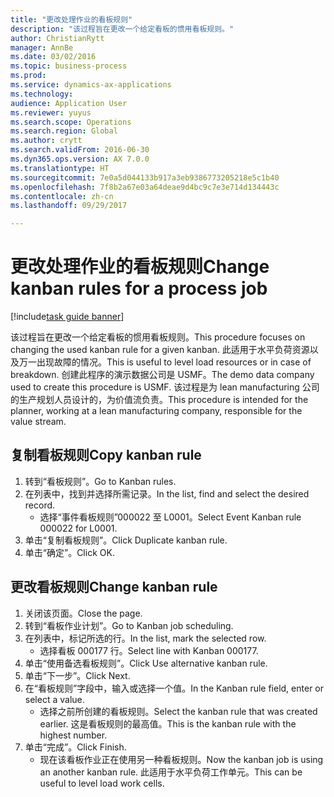 ```yaml
--- 
title: "更改处理作业的看板规则"
description: "该过程旨在更改一个给定看板的惯用看板规则。"
author: ChristianRytt
manager: AnnBe
ms.date: 03/02/2016
ms.topic: business-process
ms.prod: 
ms.service: dynamics-ax-applications
ms.technology: 
audience: Application User
ms.reviewer: yuyus
ms.search.scope: Operations
ms.search.region: Global
ms.author: crytt
ms.search.validFrom: 2016-06-30
ms.dyn365.ops.version: AX 7.0.0
ms.translationtype: HT
ms.sourcegitcommit: 7e0a5d044133b917a3eb9386773205218e5c1b40
ms.openlocfilehash: 7f8b2a67e03a64deae9d4bc9c7e3e714d134443c
ms.contentlocale: zh-cn
ms.lasthandoff: 09/29/2017

---
```

# <a name="change-kanban-rules-for-a-process-job"></a><span data-ttu-id="00351-103">更改处理作业的看板规则</span><span class="sxs-lookup"><span data-stu-id="00351-103">Change kanban rules for a process job</span></span>

[!include[task guide banner](../../includes/task-guide-banner.md)]

<span data-ttu-id="00351-104">该过程旨在更改一个给定看板的惯用看板规则。</span><span class="sxs-lookup"><span data-stu-id="00351-104">This procedure focuses on changing the used kanban rule for a given kanban.</span></span> <span data-ttu-id="00351-105">此适用于水平负荷资源以及万一出现故障的情况。</span><span class="sxs-lookup"><span data-stu-id="00351-105">This is useful to level load resources or in case of breakdown.</span></span> <span data-ttu-id="00351-106">创建此程序的演示数据公司是 USMF。</span><span class="sxs-lookup"><span data-stu-id="00351-106">The demo data company used to create this procedure is USMF.</span></span> <span data-ttu-id="00351-107">该过程是为 lean manufacturing 公司的生产规划人员设计的，为价值流负责。</span><span class="sxs-lookup"><span data-stu-id="00351-107">This procedure is intended for the planner, working at a lean manufacturing company, responsible for the value stream.</span></span>


## <a name="copy-kanban-rule"></a><span data-ttu-id="00351-108">复制看板规则</span><span class="sxs-lookup"><span data-stu-id="00351-108">Copy kanban rule</span></span>
1. <span data-ttu-id="00351-109">转到“看板规则”。</span><span class="sxs-lookup"><span data-stu-id="00351-109">Go to Kanban rules.</span></span>
2. <span data-ttu-id="00351-110">在列表中，找到并选择所需记录。</span><span class="sxs-lookup"><span data-stu-id="00351-110">In the list, find and select the desired record.</span></span>
    * <span data-ttu-id="00351-111">选择“事件看板规则”000022 至 L0001。</span><span class="sxs-lookup"><span data-stu-id="00351-111">Select Event Kanban rule 000022 for L0001.</span></span>  
3. <span data-ttu-id="00351-112">单击“复制看板规则”。</span><span class="sxs-lookup"><span data-stu-id="00351-112">Click Duplicate kanban rule.</span></span>
4. <span data-ttu-id="00351-113">单击“确定”。</span><span class="sxs-lookup"><span data-stu-id="00351-113">Click OK.</span></span>

## <a name="change-kanban-rule"></a><span data-ttu-id="00351-114">更改看板规则</span><span class="sxs-lookup"><span data-stu-id="00351-114">Change kanban rule</span></span>
1. <span data-ttu-id="00351-115">关闭该页面。</span><span class="sxs-lookup"><span data-stu-id="00351-115">Close the page.</span></span>
2. <span data-ttu-id="00351-116">转到“看板作业计划”。</span><span class="sxs-lookup"><span data-stu-id="00351-116">Go to Kanban job scheduling.</span></span>
3. <span data-ttu-id="00351-117">在列表中，标记所选的行。</span><span class="sxs-lookup"><span data-stu-id="00351-117">In the list, mark the selected row.</span></span>
    * <span data-ttu-id="00351-118">选择看板 000177 行。</span><span class="sxs-lookup"><span data-stu-id="00351-118">Select line with Kanban 000177.</span></span>  
4. <span data-ttu-id="00351-119">单击“使用备选看板规则”。</span><span class="sxs-lookup"><span data-stu-id="00351-119">Click Use alternative kanban rule.</span></span>
5. <span data-ttu-id="00351-120">单击“下一步”。</span><span class="sxs-lookup"><span data-stu-id="00351-120">Click Next.</span></span>
6. <span data-ttu-id="00351-121">在“看板规则”字段中，输入或选择一个值。</span><span class="sxs-lookup"><span data-stu-id="00351-121">In the Kanban rule field, enter or select a value.</span></span>
    * <span data-ttu-id="00351-122">选择之前所创建的看板规则。</span><span class="sxs-lookup"><span data-stu-id="00351-122">Select the kanban rule that was created earlier.</span></span> <span data-ttu-id="00351-123">这是看板规则的最高值。</span><span class="sxs-lookup"><span data-stu-id="00351-123">This is the kanban rule with the highest number.</span></span>  
7. <span data-ttu-id="00351-124">单击“完成”。</span><span class="sxs-lookup"><span data-stu-id="00351-124">Click Finish.</span></span>
    * <span data-ttu-id="00351-125">现在该看板作业正在使用另一种看板规则。</span><span class="sxs-lookup"><span data-stu-id="00351-125">Now the kanban job is using an another kanban rule.</span></span> <span data-ttu-id="00351-126">此适用于水平负荷工作单元。</span><span class="sxs-lookup"><span data-stu-id="00351-126">This can be useful to level load work cells.</span></span>  


